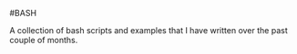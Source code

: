 #BASH

A collection of bash scripts and examples that I have written over the past couple of months.
